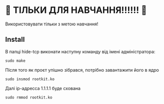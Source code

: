 # 🚨 ТІЛЬКИ ДЛЯ НАВЧАННЯ!!!!!! 🚨
Використовувати тільки з метою навчання!
## Install
В папці hide-tcp виконати наступну команду від імені адміністратора:
```
sudo make
```
Після того як проєт упішно зібрався, потрібно завантажити його в ядро
```
sudo insmod rootkit.ko
```
Далі ip-адресса 1.1.1.1 буде схована
```
sudo rmmod rootkit.ko
```
